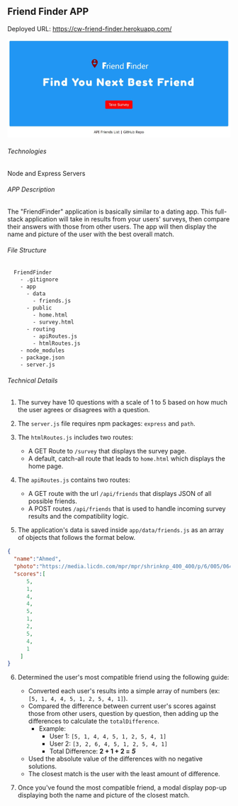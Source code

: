 ## Friend Finder APP

Deployed URL: https://cw-friend-finder.herokuapp.com/

![APP Sreenshot](https://github.com/GospelBeats/friend-finder/blob/master/app-ss.JPG)


###### Technologies

Node and Express Servers


###### APP Description

The "FriendFinder" application is basically similar to a dating app. This full-stack application will take in results from your users' surveys, then compare their answers with those from other users. The app will then display the name and picture of the user with the best overall match. 


###### File Structure

```
  FriendFinder
    - .gitignore
    - app
      - data
        - friends.js
      - public
        - home.html
        - survey.html
      - routing
        - apiRoutes.js
        - htmlRoutes.js
    - node_modules
    - package.json
    - server.js
  ```

###### Technical Details

1. The survey have 10 questions with a scale of 1 to 5 based on how much the user agrees or disagrees with a question.

2. The `server.js` file requires npm packages: `express` and `path`.

3. The `htmlRoutes.js` includes two routes:

   * A GET Route to `/survey` that displays the survey page.
   * A default, catch-all route that leads to `home.html` which displays the home page.

4. The `apiRoutes.js` contains two routes:

   * A GET route with the url `/api/friends` that displays JSON of all possible friends.
   * A POST routes `/api/friends` that is used to handle incoming survey results and the compatibility logic.

5. The application's data is saved inside `app/data/friends.js` as an array of objects that follows the format below.

```json
{
  "name":"Ahmed",
  "photo":"https://media.licdn.com/mpr/mpr/shrinknp_400_400/p/6/005/064/1bd/3435aa3.jpg",
  "scores":[
      5,
      1,
      4,
      4,
      5,
      1,
      2,
      5,
      4,
      1
    ]
}
```

6. Determined the user's most compatible friend using the following guide:

   * Converted each user's results into a simple array of numbers (ex: `[5, 1, 4, 4, 5, 1, 2, 5, 4, 1]`).
   * Compared the difference between current user's scores against those from other users, question by question, then adding up the differences to calculate the `totalDifference`.
     * Example:
       * User 1: `[5, 1, 4, 4, 5, 1, 2, 5, 4, 1]`
       * User 2: `[3, 2, 6, 4, 5, 1, 2, 5, 4, 1]`
       * Total Difference: **2 + 1 + 2 =** **_5_**
   * Used the absolute value of the differences with no negative solutions. 
   * The closest match is the user with the least amount of difference.

7. Once you've found the most compatible friend, a modal display pop-up displaying both the name and picture of the closest match.